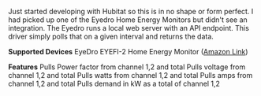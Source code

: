 Just started developing with Hubitat so this is in no shape or form perfect. I had picked up one of the Eyedro Home Energy Monitors but didn't see an integration. The Eyedro runs a local web server with an API endpoint. This driver simply polls that on a given interval and returns the data.

**Supported Devices**
EyeDro EYEFI-2 Home Energy Monitor ([Amazon Link](https://www.amazon.com/Eyedro-Home-Solar-Energy-Monitor/dp/B0887SCL8S/ref=sr_1_8?crid=L0ODRZILCRTF&keywords=eyedro+home+energy+monitor&qid=1642905065&sprefix=eyedro+home+energy+monitor%2Caps%2C84&sr=8-8))

**Features**
Pulls Power factor from channel 1,2 and total
Pulls voltage from channel 1,2 and total
Pulls watts from channel 1,2 and total
Pulls amps from channel 1,2 and total
Pulls demand in kW as a total of channel 1,2
